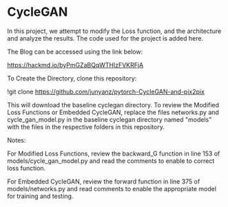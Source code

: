 # CycleGAN
In this project, we attempt to modify the Loss function, and the architecture and analyze the results.
The code used for the project is added here.

The Blog can be accessed using the link below:

https://hackmd.io/byPmGZaBQqWTHlzFVKRFjA

To Create the Directory, clone this repository:

!git clone https://github.com/junyanz/pytorch-CycleGAN-and-pix2pix

This will download the baseline cyclegan directory.
To review the Modified Loss Functions or Embedded CycleGAN, replace the files networks.py and cycle_gan_model.py in the baseline cyclegan directory named "models" with the files in the respective folders in this repository.

Notes:

For Modified Loss Functions, review the backward_G function in line 153 of models/cycle_gan_model.py and read the comments to enable to correct loss function.

For Embedded CycleGAN, review the forward function in line 375 of models/networks.py and read comments to enable the appropriate model for training and testing.

